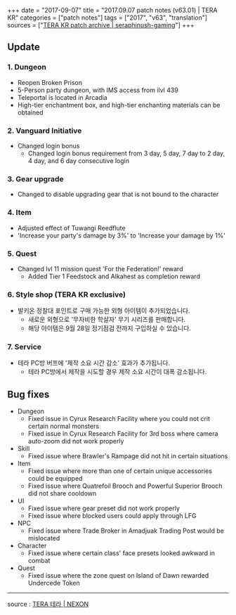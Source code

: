 +++
date = "2017-09-07"
title = "2017.09.07 patch notes (v63.01) | TERA KR"
categories = ["patch notes"]
tags = ["2017", "v63", "translation"]
sources = ["[TERA KR patch archive | seraphinush-gaming](/ko/patch/2017/v63-01)"]
+++

## Update

### **1.** Dungeon
- Reopen Broken Prison
- 5-Person party dungeon, with IMS access from ilvl 439
- Teleportal is located in Arcadia
- High-tier enchantment box, and high-tier enchanting materials can be obtained

### **2.** Vanguard Initiative
- Changed login bonus
  - Changed login bonus requirement from 3 day, 5 day, 7 day to 2 day, 4 day, and 6 day consecutive login

### **3.** Gear upgrade
- Changed to disable upgrading gear that is not bound to the character

### **4.** Item
- Adjusted effect of Tuwangi Reedflute
- 'Increase your party's damage by 3%' to 'Increase your damage by 1%'

### **5.** Quest
- Changed lvl 11 mission quest 'For the Federation!' reward
  - Added Tier 1 Feedstock and Alkahest as completion reward

### **6.** Style shop (TERA KR exclusive)
- 발키온 정찰대 포인트로 구매 가능한 외형 아이템이 추가되었습니다.
  - 새로운 외형으로 '무자비한 학살자' 무기 시리즈를 판매합니다.
  - 해당 아이템은 9월 28일 정기점검 전까지 구입하실 수 있습니다.

### **7.** Service
- 테라 PC방 버프에 '제작 소요 시간 감소' 효과가 추가됩니다.
  - 테라 PC방에서 제작을 시도할 경우 제작 소요 시간이 대폭 감소됩니다.

## Bug fixes

- Dungeon
  - Fixed issue in Cyrux Research Facility where you could not crit certain normal monsters
  - Fixed issue in Cyrux Research Facility for 3rd boss where camera auto-zoom did not work properly
- Skill
  - Fixed issue where Brawler's Rampage did not hit in certain situations
- Item
  - Fixed issue where more than one of certain unique accessories could be equipped
  - Fixed issue where Quatrefoil Brooch and Powerful Superior Brooch did not share cooldown
- UI
  - Fixed issue where gear preset did not work properly
  - Fixed issue where blocked users could apply through LFG
- NPC
  - Fixed issue where Trade Broker in Amadjuak Trading Post would be mislocated
- Character
  - Fixed issue where certain class' face presets looked awkward in combat
- Quest
  - Fixed issue where the zone quest on Island of Dawn rewarded Undercede Token

----

source : [TERA 테라 | NEXON](http://tera.nexon.com/news/update/view.aspx?n4articlesn=296)
